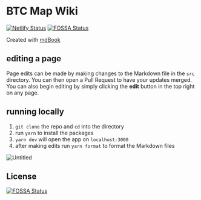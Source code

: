 # BTC Map Wiki

[![Netlify Status](https://api.netlify.com/api/v1/badges/ad0aeac1-48c2-46ae-b117-5d350d6362ef/deploy-status)](https://app.netlify.com/sites/btcmap-wiki/deploys)
[![FOSSA Status](https://app.fossa.com/api/projects/git%2Bgithub.com%2FAremixdj%2Fbtcmap-wiki.svg?type=shield)](https://app.fossa.com/projects/git%2Bgithub.com%2FAremixdj%2Fbtcmap-wiki?ref=badge_shield)

Created with [mdBook](https://github.com/rust-lang/mdBook)

## editing a page

Page edits can be made by making changes to the Markdown file in the `src` directory. You can then open a Pull Request to have your updates merged. You can also begin editing by simply clicking the **edit** button in the top right on any page.

## running locally

1. `git clone` the repo and `cd` into the directory
2. run `yarn` to install the packages
3. `yarn dev` will open the app on `localhost:3000`
4. after making edits run `yarn format` to format the Markdown files

![Untitled](https://user-images.githubusercontent.com/85003930/194117128-2f96bafd-2379-407a-a584-6c03396a42cc.png)


## License
[![FOSSA Status](https://app.fossa.com/api/projects/git%2Bgithub.com%2FAremixdj%2Fbtcmap-wiki.svg?type=large)](https://app.fossa.com/projects/git%2Bgithub.com%2FAremixdj%2Fbtcmap-wiki?ref=badge_large)